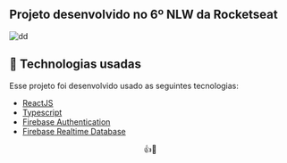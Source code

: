 ## Projeto desenvolvido no 6º NLW da Rocketseat


![dd](https://user-images.githubusercontent.com/21092692/123889297-974a9280-d92b-11eb-96cc-008f947db9be.PNG)


## 🧪 Technologias usadas

Esse projeto foi desenvolvido usado as seguintes tecnologias:

- [ReactJS](https://reactjs.org/)
- [Typescript](https://www.typescriptlang.org/)
- [Firebase Authentication](https://firebase.google.com/products/auth)
- [Firebase Realtime Database](https://firebase.google.com/products/realtime-database)


<p align="center">👍👋</p>
